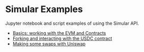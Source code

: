 # Simular Examples

Jupyter notebook and script examples of using the Simular API.  

- [Basics: working with the EVM and Contracts](https://github.com/simular-fi/simular-evm-examples/blob/main/basics/basics.ipynb)
- [Forking and interacting with the USDC contract](https://github.com/simular-fi/simular-evm-examples/blob/main/basics/forks.ipynb)
- [Making some swaps with Uniswap](https://github.com/simular-fi/simular-evm-examples/tree/main/uniswap)

